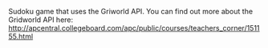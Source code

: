 Sudoku game that uses the Griworld API. You can find out more about the Gridworld API here: http://apcentral.collegeboard.com/apc/public/courses/teachers_corner/151155.html